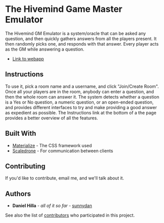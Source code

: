 # The Hivemind Game Master Emulator

The Hivemind GM Emulator is a system/oracle that can be asked any question, and then quickly gathers answers from all the players present. It then randomly picks one, and responds with that answer. Every player acts as the GM while answering a question.
*  [Link to webapp](https://sunnydan.github.io/HivemindGME)

## Instructions

To use it, pick a room name and a username, and click "Join/Create Room". Once all your players are in the room, anybody can enter a question, and then the whole room can answer it. The system detects whether a question is a Yes or No question, a numeric question, or an open-ended question, and provides different interfaces to try and make providing a good answer as expedient as possible. The Instructions link at the bottom of a the page provides a better overview of all the features.

## Built With

* [Materialize](https://materializecss.com/) - The CSS framework used
* [Scaledrone](https://www.scaledrone.com/) - For communication between clients

## Contributing

If you'd like to contribute, email me, and we'll talk about it.

## Authors

* **Daniel Hilla** - *all of it so far* - [sunnydan](https://github.com/sunnydan)

See also the list of [contributors](https://github.com/your/project/contributors) who participated in this project.
